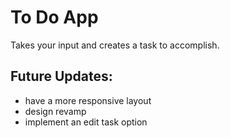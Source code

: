 # To Do App

 Takes your input and creates a task to accomplish. 
 
 ## Future Updates:
 * have a more responsive layout
 * design revamp
 * implement an edit task option
